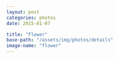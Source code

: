 ```yaml
---
layout: post
categories: photos
date: 2015-01-07

title: "Flower"
base-path: "/assets/img/photos/details"
image-name: "flower"
---
```

